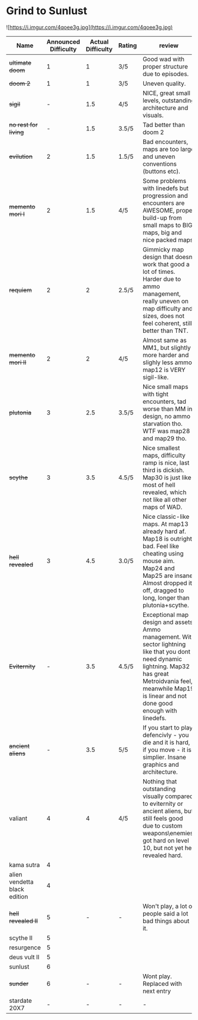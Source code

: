 # Grind to Sunlust
![https://i.imgur.com/4qoee3g.jpg](https://i.imgur.com/4qoee3g.jpg)

Name | Announced Difficulty | Actual Difficulty | Rating | review
-- | -- | -- | -- | --
~~ultimate doom~~ | 1 | 1 | 3/5 | Good wad with proper structure due to episodes.
~~doom 2~~ | 1 |1 | 3/5 | Uneven quality.
~~sigil~~ | - | 1.5 |4/5| NICE, great small levels, outstanding architecture and visuals.
~~no rest for living~~ | - | 1.5 | 3.5/5 | Tad better than doom 2
~~evilution~~ | 2 | 1.5 | 1.5/5 | Bad encounters, maps are too large and uneven conventions (buttons etc).
~~memento mori I~~ | 2 | 1.5 | 4/5 | Some problems with linedefs but progression and encounters are AWESOME, proper build-up from small maps to BIG maps, big and nice packed maps
~~requiem~~ |2| 2 |2.5/5| Gimmicky map design that doesnt work that good a lot of times. Harder due to ammo management, really uneven on map difficulty and sizes, does not feel coherent, still better than TNT.
~~memento mori II~~|2| 2 |4/5| Almost same as MM1, but slightly more harder and slighly less ammo, map12 is VERY sigil-like.
~~plutonia~~ | 3| 2.5 |3.5/5| Nice small maps with tight encounters, tad worse than MM in design, no ammo starvation tho. WTF was map28 and map29 tho.
~~scythe~~ | 3| 3.5 |4.5/5| Nice smallest maps, difficulty ramp is nice, last third is dickish. Map30 is just like most of hell revealed, which not like all other maps of WAD.
~~hell revealed~~  |3| 4.5 |3.0/5| Nice classic-like maps. At map13 already hard af. Map18 is outright bad.  Feel like cheating using mouse aim. Map24 and Map25 are insane. Almost dropped it off, dragged to long, longer than plutonia+scythe.
~~Eviternity~~ | - | 3.5 | 4.5/5 | Exceptional map design and assets. Ammo management. With sector lightning like that you dont need dynamic lightning. Map32 has great Metroidvania feel, meanwhile Map19 is linear and not done good enough with linedefs.
~~ancient aliens~~ | - | 3.5 | 5/5 | If you start to play defencivly - you die and it is hard, if you move - it is simplier. Insane graphics and architecture.
valiant |4 | 4 |4/5| Nothing that outstanding visually compared to eviternity or ancient aliens, but still feels good due to custom weapons\enemies, got hard on level 10, but not yet hell revealed hard.
kama sutra |4
alien vendetta black edition |4
~~hell revealed II~~ |5 | - | - | Won't play, a lot of people said a lot bad things about it.
scythe II|5
resurgence|5
deus vult II|5
sunlust|6
~~sunder~~|6 | - |- | Wont play. Replaced with next entry
stardate 20X7|-|- | - |-
